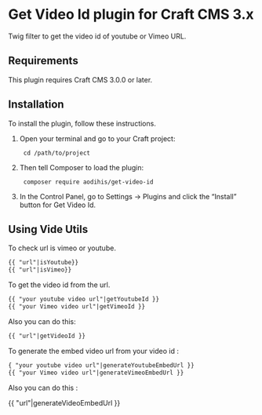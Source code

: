 # Get Video Id plugin for Craft CMS 3.x

Twig filter to get the video id of youtube or Vimeo URL.

## Requirements

This plugin requires Craft CMS 3.0.0 or later.

## Installation

To install the plugin, follow these instructions.

1. Open your terminal and go to your Craft project:

        cd /path/to/project

2. Then tell Composer to load the plugin:

        composer require aodihis/get-video-id

3. In the Control Panel, go to Settings → Plugins and click the “Install” button for Get Video Id.

## Using Vide Utils

To check url is vimeo or youtube.
```html
{{ "url"|isYoutube}}
{{ "url"|isVimeo}}
```

To get the video id from the url.
```html
{{ "your youtube video url"|getYoutubeId }}
{{ "your Vimeo video url"|getVimeoId }}
```
Also you can do this:

```html
{{ "url"|getVideoId }}
```
To generate the embed video url from your video id :

```html
{ "your youtube video url"|generateYoutubeEmbedUrl }}
{{ "your Vimeo video url"|generateVimeoEmbedUrl }}
```

Also you can do this : 

{{ "url"|generateVideoEmbedUrl }}